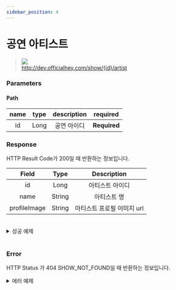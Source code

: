 ```yaml
---
sidebar_position: 4
---
```


# 공연 아티스트


> ![](https://img.shields.io/static/v1?label=&message=GET&color=brightgreen) <br/>
> http://dev.officialhey.com/show/{id}/artist


### Parameters
#### Path
| name | type | description  | required |
|:----:|:----:|:------------:| :---: |
|  id  | Long |    공연 아이디    | **Required** |

### Response

HTTP Result Code가 200일 때 반환하는 정보입니다.

|    Field     |  Type  |   Description    |   
|:------------:|:------:|:----------------:|
|      id      |  Long  |     아티스트 아이디     | 
|     name     | String |      아티스트 명      |   
| profileImage | String | 아티스트 프로필 이미지 url |  

<br/>

  <details markdown="1">
  <summary>성공 예제</summary>

  ```
  {
  "ok": true,
  "data": [
    {
      "id": 1,
      "name": "artist",
      "profileImage": "image1"
    }
  ]
}
  ```
  </details>

<br/>

### Error

HTTP Status 가 404 SHOW_NOT_FOUND일 때 반환하는 정보입니다.

<details markdown="1">
  <summary>에러 예제</summary>

  ```
{
    "ok": false,
    "timestamp": "2024-04-18T16:24:34.500251",
    "status": 404,
    "error": "NOT_FOUND",
    "code": "SHOW_NOT_FOUND",
    "message": "공연을 찾을 수 없습니다."
}
  ```
  </details>

<br/>